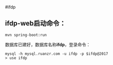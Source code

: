 #ifdp

## ifdp-web启动命令：
```
mvn spring-boot:run
```

数据库已建好，数据库名称**ifdp**，登录命令：
```
mysql -h mysql.ruanzr.com -u ifdp -p $ifdp@2017
> use ifdp
```
